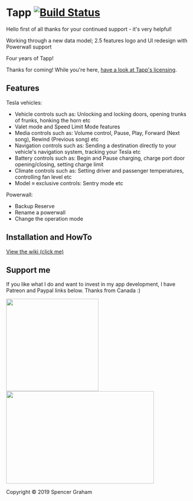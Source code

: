 
# Tapp [![Build Status](https://travis-ci.org/HudsonGraeme/Tapp.svg?branch=master)](https://travis-ci.org/HudsonGraeme/Tapp) 

Hello first of all thanks for your continued support - it's very helpful!

Working through a new data model; 2.5 features logo and UI redesign with Powerwall support

Four years of Tapp!

Thanks for coming! While you're here, [have a look at Tapp's licensing](https://github.com/HudsonGraeme/Tapp2/blob/master/LICENSE).




## Features
Tesla vehicles:
  * Vehicle controls such as: Unlocking and locking doors, opening trunks of frunks, honking the horn etc
  * Valet mode and Speed Limit Mode features
  * Media controls such as: Volume control, Pause, Play, Forward (Next song), Rewind (Previous song) etc
  * Navigation controls such as: Sending a destination directly to your vehicle's navigation system, tracking your Tesla etc
  * Battery controls such as: Begin and Pause charging, charge port door opening/closing, setting charge limit
  * Climate controls such as: Setting driver and passenger temperatures, controlling fan level etc
  * Model ≡ exclusive controls: Sentry mode etc
  
Powerwall:
  * Backup Reserve
  * Rename a powerwall
  * Change the operation mode

## Installation and HowTo
[View the wiki (click me)](https://github.com/hudsongraeme/Tapp/wiki/installation)

## Support me
If you like what I do and want to invest in my app development, I have Patreon and Paypal links below. Thanks from Canada :)

<a href="https://www.patreon.com/OSXSpencer"><img src="https://upload.wikimedia.org/wikipedia/commons/thumb/5/5a/Patreon_logomark.svg/1024px-Patreon_logomark.svg.png" data-canonical-src="https://upload.wikimedia.org/wikipedia/commons/thumb/5/5a/Patreon_logomark.svg/1024px-Patreon_logomark.svg.png" width="250" height="250"/></a> <a href="https://www.paypal.me/SpencerGraham"><img src="https://vcf-uk.org/wp-content/uploads/2015/04/PayPal-Logo-Vector-Image.png" data-canonical-src="https://vcf-uk.org/wp-content/uploads/2015/04/PayPal-Logo-Vector-Image.png" width="400" height="250"  /></a>

Copyright © 2019 Spencer Graham
